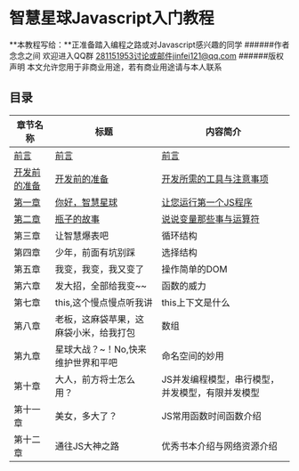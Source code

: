 # 智慧星球Javascript入门教程
**本教程写给：**正准备踏入编程之路或对Javascript感兴趣的同学
######作者  念念之间 欢迎进入QQ群 281151953讨论或邮件jinfei121@qq.com
######版权声明   本文允许您用于非商业用途，若有商业用途请与本人联系
##  目录
章节名称 | 标题 | 内容简介
------------ | ------------- | ------------
[前言](https://github.com/WisdomPlanet/WisdomPlanet-Javascript-Primer/blob/master/preface.md) | [前言](https://github.com/WisdomPlanet/WisdomPlanet-Javascript-Primer/blob/master/preface.md)  | [前言](https://github.com/WisdomPlanet/WisdomPlanet-Javascript-Primer/blob/master/preface.md)
[开发前的准备](https://github.com/WisdomPlanet/WisdomPlanet-Javascript-Primer/blob/master/prepare.md) | [开发前的准备](https://github.com/WisdomPlanet/WisdomPlanet-Javascript-Primer/blob/master/prepare.md)| [开发所需的工具与注意事项](https://github.com/WisdomPlanet/WisdomPlanet-Javascript-Primer/blob/master/prepare.md)
[第一章](https://github.com/WisdomPlanet/WisdomPlanet-Javascript-Primer/blob/master/chapter_1.md) |[你好，智慧星球](https://github.com/WisdomPlanet/WisdomPlanet-Javascript-Primer/blob/master/chapter_1.md) | [让您运行第一个JS程序](https://github.com/WisdomPlanet/WisdomPlanet-Javascript-Primer/blob/master/chapter_1.md)
[第二章](https://github.com/WisdomPlanet/WisdomPlanet-Javascript-Primer/blob/master/chapter_2.md) | [瓶子的故事](https://github.com/WisdomPlanet/WisdomPlanet-Javascript-Primer/blob/master/chapter_2.md) | [说说变量那些事与运算符](https://github.com/WisdomPlanet/WisdomPlanet-Javascript-Primer/blob/master/chapter_2.md)
第三章 | 让智慧爆表吧 |循环结构
第四章 | 少年，前面有坑别踩 | 选择结构
第五章 | 我变，我变，我又变了 | 操作简单的DOM
第六章 | 发大招，全部给我变~~ | 函数的威力
第七章 | this,这个慢点慢点听我讲 | this上下文是什么
第八章 | 老板，这麻袋苹果，这麻袋小米，给我打包 | 数组
第九章 | 星球大战？~！No,快来维护世界和平吧 | 命名空间的妙用
第十章 | 大人，前方将士怎么用？ | JS并发编程模型，串行模型，并发模型，有限并发模型
第十一章| 美女，多大了？ | JS常用函数时间函数介绍
第十二章| 通往JS大神之路 | 优秀书本介绍与网络资源介绍
